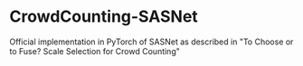 # CrowdCounting-SASNet
Official implementation in PyTorch of SASNet as described in "To Choose or to Fuse? Scale Selection for Crowd Counting"
